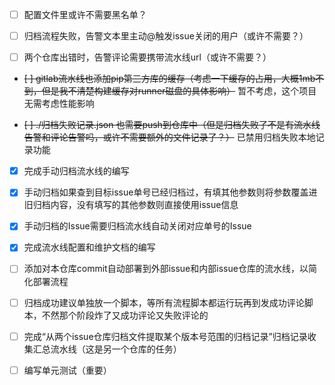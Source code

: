 - [ ] 配置文件里或许不需要黑名单？

- [ ] 归档流程失败，告警文本里主动@触发issue关闭的用户（或许不需要？）

- [ ] 两个仓库出错时，告警评论需要携带流水线url（或许不需要？）

- ~~[ ] gitlab流水线也添加pip第三方库的缓存（考虑一下缓存的占用，大概1mb不到，但是我不清楚构建缓存对runner磁盘的具体影响）~~ 暂不考虑，这个项目无需考虑性能影响

- ~~[ ] ./归档失败记录.json 也需要push到仓库中（但是归档失败了不是有流水线告警和评论告警吗，或许不需要额外的文件记录了？）~~ 已禁用归档失败本地记录功能

- [x] 完成手动归档流水线的编写

- [x] 手动归档如果查到目标issue单号已经归档过，有填其他参数则将参数覆盖进旧归档内容，没有填写的其他参数则直接使用issue信息

- [x] 手动归档的Issue需要归档流水线自动关闭对应单号的Issue

- [x] 完成流水线配置和维护文档的编写

- [ ] 添加对本仓库commit自动部署到外部issue和内部issue仓库的流水线，以简化部署流程

- [ ] 归档成功建议单独放一个脚本，等所有流程脚本都运行玩再到发成功评论脚本，不然那个阶段炸了又成功评论又失败评论的

- [ ] 完成“从两个issue仓库归档文件提取某个版本号范围的归档记录”归档记录收集汇总流水线（这是另一个仓库的任务）

- [ ] 编写单元测试（重要）

